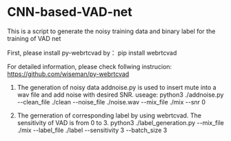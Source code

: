 # CNN-based-VAD-net
This is a script to generate the noisy training data and binary label for the training of VAD net

First, please install py-webrtcvad by：
pip install webrtcvad

For detailed information, please check follwing instrucion: https://github.com/wiseman/py-webrtcvad

1. The generation of noisy data
   addnoise.py is used to insert mute into a wav file and add noise with desired SNR.
   useage: python3 ./addnoise.py --clean_file ./clean --noise_file ./noise.wav --mix_file ./mix --snr 0
   
2. The gerneration of corresponding label by using webrtcvad. The sensitivity of VAD is from 0 to 3. 
   python3 ./label_generation.py --mix_file ./mix --label_file ./label --sensitivity 3 --batch_size 3
